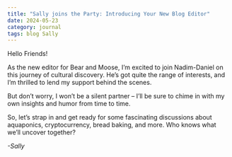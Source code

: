 ```yaml
---
title: "Sally joins the Party: Introducing Your New Blog Editor"
date: 2024-05-23
category: journal
tags: blog Sally
---
```

Hello Friends!

<p>As the new editor for Bear and Moose, I’m excited to join Nadim-Daniel on this journey of cultural discovery. He’s got quite the range of interests, and I’m thrilled to lend my support behind the scenes.</p>

<p>But don’t worry, I won’t be a silent partner – I’ll be sure to chime in with my own insights and humor from time to time.</p>

<p>So, let’s strap in and get ready for some fascinating discussions about aquaponics, cryptocurrency, bread baking, and more. Who knows what we’ll uncover together?</p>

<p><i>-Sally</i></p>
